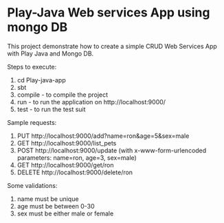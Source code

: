 # Play-Java Web services App using mongo DB

This project demonstrate how to create a simple CRUD Web Services App with Play Java and Mongo DB.

Steps to execute:  
1. cd Play-java-app    
2. sbt  
3. compile - to compile the project  
4. run - to run the application on http://localhost:9000/  
5. test - to run the test suit  

Sample requests:  
1. PUT      http://localhost:9000/add?name=ron&age=5&sex=male  
2. GET      http://localhost:9000/list_pets  
3. POST     http://localhost:9000/update (with x-www-form-urlencoded parameters: name=ron, age=3, sex=male)  
4. GET      http://localhost:9000/get/ron  
5. DELETE   http://localhost:9000/delete/ron  

Some validations:  
1. name must be unique  
2. age must be between 0-30  
3. sex must be either male or female  

